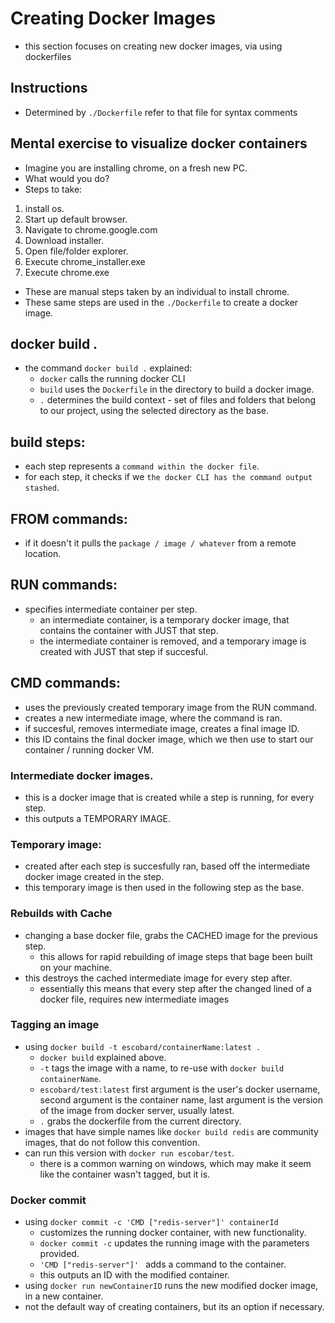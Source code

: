 # Creating Docker Images

- this section focuses on creating new docker images, via using dockerfiles

## Instructions

- Determined by `./Dockerfile` refer to that file for syntax comments

## Mental exercise to visualize docker containers 

- Imagine you are installing chrome, on a fresh new PC.
- What would you do?
- Steps to take:

1. install os.
2. Start up default browser.
3. Navigate to chrome.google.com
4. Download installer.
5. Open file/folder explorer.
6. Execute chrome_installer.exe
7. Execute chrome.exe

- These are manual steps taken by an individual to install chrome.
- These same steps are used in the `./Dockerfile` to create a docker image.

## docker build .

- the command `docker build .` explained:
    - `docker` calls the running docker CLI
    - `build` uses the `Dockerfile` in the directory to build a docker image.
    - `.` determines the build context -  set of files and folders that belong to our project, using the selected directory as the base.

## build steps:

- each step represents a `command within the docker file`.
- for each step, it checks if we `the docker CLI has the command output stashed`.

## FROM commands:

- if it doesn't it pulls the `package / image / whatever` from a remote location.

## RUN commands:

- specifies intermediate container per step.
    - an intermediate container, is a temporary docker image, that contains the container with JUST that step.
    - the intermediate container is removed, and a temporary image is created with JUST that step if succesful.
    
## CMD commands:

- uses the previously created temporary image from the RUN command.
- creates a new intermediate image, where the command is ran.
- if succesful, removes intermediate image, creates a final image ID.
- this ID contains the final docker image, which we then use to start our container / running docker VM.

### Intermediate docker images.

- this is a docker image that is created while a step is running, for every step.
- this outputs a TEMPORARY IMAGE.

### Temporary image: 

- created after each step is succesfully ran, based off the intermediate docker image created in the step.
- this temporary image is then used in the following step as the base.

### Rebuilds with Cache
- changing a base docker file, grabs the CACHED image for the previous step.
    - this allows for rapid rebuilding of image steps that bage been built on your machine.
- this destroys the cached intermediate image for every step after.
    - essentially this means that every step after the changed lined of a docker file, requires new intermediate images

### Tagging an image
- using `docker build -t escobard/containerName:latest .`
    - `docker build` explained above.
    - `-t` tags the image with a name, to re-use with `docker build containerName`.
    - `escobard/test:latest` first argument is the user's docker username, second argument is the container name, last argument is the version of the image from docker server, usually latest.
    - `.` grabs the dockerfile from the current directory.
- images that have simple names like `docker build redis` are community images, that do not follow this convention.
- can run this version with `docker run escobar/test`.
    - there is a common warning on windows, which may make it seem like the container wasn't tagged, but it is.

### Docker commit
- using `docker commit -c 'CMD ["redis-server"]' containerId`
    - customizes the running docker container, with new functionality.
    - `docker commit -c` updates the running image with the parameters provided.
    - `'CMD ["redis-server"]' ` adds a command to the container.
    - this outputs an ID with the modified container.
- using `docker run newContainerID` runs the new modified docker image, in a new container.
- not the default way of creating containers, but its an option if necessary.